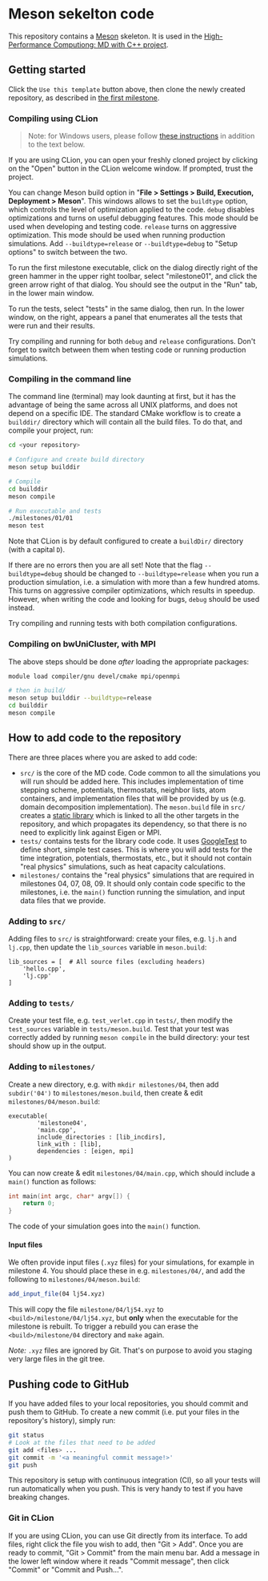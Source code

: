 # Meson sekelton code

This repository contains a [Meson](https://mesonbuild.com/) skeleton. It is used in the [High-Performance Computiong:  MD
with C++
project](https://pastewka.github.io/MolecularDynamics/_project/general_remarks.html).

## Getting started

Click the `Use this template` button above, then clone the newly created
repository, as described in [the first
milestone](https://pastewka.github.io/MolecularDynamics/_project/milestone01.html).

### Compiling using CLion

> Note: for Windows users, please follow [these
> instructions](https://www.jetbrains.com/help/clion/how-to-use-wsl-development-environment-in-product.html)
> in addition to the text below.

If you are using CLion, you can open your freshly cloned project by clicking on
the "Open" button in the CLion welcome window. If prompted, trust the project.

You can change Meson build option in "**File > Settings > Build, Execution, Deployment > Meson**".
This windows allows to set the `buildtype` option, which controls the level of optimization applied to
the code. `debug` disables optimizations and turns on useful debugging features.
This mode should be used when developing and testing code.
`release` turns on aggressive optimization. This mode should be used when
running production simulations. Add `--buildtype=release` or `--buildtype=debug` to "Setup options"
to switch between the two.

To run the first milestone executable, click on the dialog directly right of the
green hammer in the upper right toolbar, select "milestone01", and click
the green arrow right of that dialog. You should see the output in the "Run"
tab, in the lower main window.

To run the tests, select "tests" in the same dialog, then run. In the lower
window, on the right, appears a panel that enumerates all the tests that were
run and their results.

Try compiling and running for both `debug` and `release` configurations. Don't
forget to switch between them when testing code or running production simulations.

### Compiling in the command line

The command line (terminal) may look daunting at first, but it has the advantage
of being the same across all UNIX platforms, and does not depend on a specific
IDE. The standard CMake workflow is to create a `builddir/` directory which will
contain all the build files. To do that, and compile your project, run:

```bash
cd <your repository>

# Configure and create build directory
meson setup builddir

# Compile
cd builddir
meson compile

# Run executable and tests
./milestones/01/01
meson test
```

Note that CLion is by default configured to create a `buildDir/` directory
(with a capital `D`).

If there are no errors then you are all set! Note that the flag
`--buildtype=debug` should be changed to
`--buildtype=release` when you run a production simulation, i.e. a
simulation with more than a few hundred atoms. This turns on aggressive compiler
optimizations, which results in speedup. However, when writing the code and
looking for bugs, `debug` should be used instead.

Try compiling and running tests with both compilation configurations.

### Compiling on bwUniCluster, with MPI

The above steps should be done *after* loading the appropriate packages:

```bash
module load compiler/gnu devel/cmake mpi/openmpi

# then in build/
meson setup builddir --buildtype=release
cd builddir
meson compile
```

## How to add code to the repository

There are three places where you are asked to add code:

- `src/` is the core of the MD code. Code common to all the simulations you will
  run should be added here. This includes implementation of time stepping
  scheme, potentials, thermostats, neighbor lists, atom containers, and
  implementation files that will be provided by us (e.g. domain decomposition
  implementation). The `meson.build` file in `src/` creates a [static
  library](https://en.wikipedia.org/wiki/Static_library) which is linked to all
  the other targets in the repository, and which propagates its dependency, so
  that there is no need to explicitly link against Eigen or MPI.
- `tests/` contains tests for the library code code. It uses
  [GoogleTest](https://google.github.io/googletest/) to define short, simple
  test cases. This is where you will add tests for the time integration,
  potentials, thermostats, etc., but it should not contain "real physics"
  simulations, such as heat capacity calculations.
- `milestones/` contains the "real physics" simulations that are required in
  milestones 04, 07, 08, 09. It should only contain code specific to the
  milestones, i.e. the `main()` function running the simulation, and input data
  files that we provide.

### Adding to `src/`

Adding files to `src/` is straightforward: create your files, e.g. `lj.h` and
`lj.cpp`, then update the `lib_sources` variable in
`meson.build`:

```meson
lib_sources = [  # All source files (excluding headers)
    'hello.cpp',
    'lj.cpp'
]
```

### Adding to `tests/`

Create your test file, e.g. `test_verlet.cpp` in `tests/`, then modify the
`test_sources` variable in `tests/meson.build`. Test that your test was
correctly added by running `meson compile` in the build directory: your test should
show up in the output.

### Adding to `milestones/`

Create a new directory, e.g. with `mkdir milestones/04`, then add `subdir('04')`
to `milestones/meson.build`, then create & edit
`milestones/04/meson.build`:

```meson
executable(
        'milestone04',
        'main.cpp',
        include_directories : [lib_incdirs],
        link_with : [lib],
        dependencies : [eigen, mpi]
)
```

You can now create & edit `milestones/04/main.cpp`, which should include a
`main()` function as follows:

```c++
int main(int argc, char* argv[]) {
    return 0;
}
```

The code of your simulation goes into the `main()` function.

#### Input files

We often provide input files (`.xyz` files) for your simulations, for example in
milestone 4. You should place these in e.g. `milestones/04/`, and add the
following to `milestones/04/meson.build`:

```cmake
add_input_file(04 lj54.xyz)
```

This will copy the file `milestone/04/lj54.xyz` to
`<build>/milestone/04/lj54.xyz`, but **only** when the executable for the milestone
is rebuilt. To trigger a rebuild you can erase the `<build>/milestone/04`
directory and `make` again.

*Note:* `.xyz` files are ignored by Git. That's on purpose to avoid you staging
very large files in the git tree.

## Pushing code to GitHub

If you have added files to your local repositories, you should commit and push them to
GitHub. To create a new commit (i.e. put your files in the repository's
history), simply run:

```bash
git status
# Look at the files that need to be added
git add <files> ...
git commit -m '<a meaningful commit message!>'
git push
```

This repository is setup with continuous integration (CI), so all your tests
will run automatically when you push. This is very handy to test if you have
breaking changes.

### Git in CLion

If you are using CLion, you can use Git directly from its interface. To add
files, right click the file you wish to add, then "Git > Add". Once you are
ready to commit, "Git > Commit" from the main menu bar. Add a message in the
lower left window where it reads "Commit message", then click "Commit" or
"Commit and Push...".
